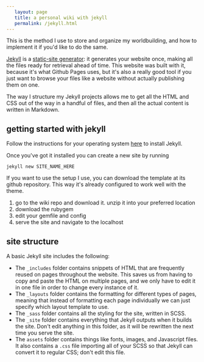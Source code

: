 ```yaml
---
   layout: page
   title: a personal wiki with jekyll
   permalink: /jekyll.html
---
```


This is the method I use to store and organize my worldbuilding, and how to implement it if you'd like to do the same.

[Jekyll](https://jekyllrb.com/) is a [static-site generator](https://www.cloudflare.com/learning/performance/static-site-generator/): it generates your website once, making all the files ready for retrieval ahead of time. This website was built with it, because it's what Github Pages uses, but it's also a really good tool if you just want to browse your files like a website without actually publishing them on one.

The way I structure my Jekyll projects allows me to get all the HTML and CSS out of the way in a handful of files, and then all the actual content is written in Markdown.



## getting started with jekyll

Follow the instructions for your operating system [here](https://jekyllrb.com/docs/installation/) to install Jekyll.

Once you've got it installed you can create a new site by running

```
jekyll new SITE_NAME_HERE
```

If you want to use the setup I use, you can download the template at its github repository. This way it's already configured to work well with the theme.

1. go to the wiki repo and download it. unzip it into your preferred location
2. download the rubygem
3. edit your gemfile and config
4. serve the site and navigate to the localhost



## site structure

A basic Jekyll site includes the following:
+ The `_includes` folder contains snippets of HTML that are frequently reused on pages throughout the website. This saves us from having to copy and paste the HTML on multiple pages, and we only have to edit it in one file in order to change every instance of it.
+ The `_layouts` folder contains the formatting for different types of pages, meaning that instead of formatting each page individually we can just specify which layout template to use.
+ The `_sass` folder contains all the styling for the site, written in SCSS.
+ The `_site` folder contains everything that Jekyll outputs when it builds the site. Don't edit anything in this folder, as it will be rewritten the next time you serve the site.
+ The `assets` folder contains things like fonts, images, and Javascript files. It also contains a `.css` file importing all of your SCSS so that Jekyll can convert it to regular CSS; don't edit this file.
